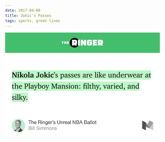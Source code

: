 ```yaml
---
date: 2017-04-08
title: Jokic's Passes
tags: sports, great-lines
---
```



![jokic](https://raw.githubusercontent.com/muneer78/muneer78.github.io/master/images/jokic.jpeg)




